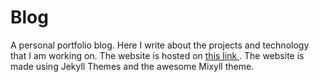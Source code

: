 # Blog
A personal portfolio blog. Here I write about the projects and technology that I am working on. The website is hosted on <a href="https://kartikeytewari.github.io/"> this link </a>. The website is made using Jekyll Themes and the awesome Mixyll theme.
